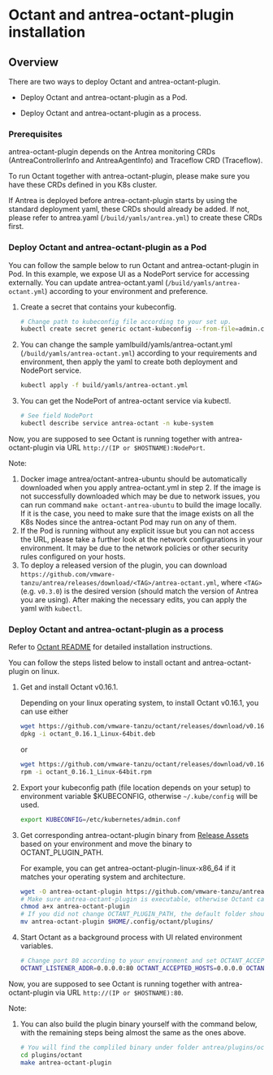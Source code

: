 # Octant and antrea-octant-plugin installation

## Overview

There are two ways to deploy Octant and antrea-octant-plugin.

* Deploy Octant and antrea-octant-plugin as a Pod.

* Deploy Octant and antrea-octant-plugin as a process.

### Prerequisites

antrea-octant-plugin depends on the Antrea monitoring CRDs (AntreaControllerInfo and AntreaAgentInfo) and Traceflow CRD (Traceflow).

To run Octant together with antrea-octant-plugin, please make sure you have these CRDs defined in you K8s cluster.

If Antrea is deployed before antrea-octant-plugin starts by using the standard deployment yaml, these
CRDs should already be added. If not, please refer to antrea.yaml (`/build/yamls/antrea.yml`) to
create these CRDs first.

### Deploy Octant and antrea-octant-plugin as a Pod

You can follow the sample below to run Octant and antrea-octant-plugin in Pod.
In this example, we expose UI as a NodePort service for accessing externally.
You can update antrea-octant.yaml (`/build/yamls/antrea-octant.yml`) according to
your environment and preference.

1. Create a secret that contains your kubeconfig.

    ```bash
    # Change path to kubeconfig file according to your set up.
    kubectl create secret generic octant-kubeconfig --from-file=admin.conf=<path to kubeconfig file> -n kube-system
    ```

2. You can change the sample yamlbuild/yamls/antrea-octant.yml (`/build/yamls/antrea-octant.yml`) according to your requirements and environment, then apply the yaml to create both deployment and NodePort service.

    ```bash
    kubectl apply -f build/yamls/antrea-octant.yml
    ```

3. You can get the NodePort of antrea-octant service via kubectl.

    ```bash
    # See field NodePort
    kubectl describe service antrea-octant -n kube-system
    ```

Now, you are supposed to see Octant is running together with
antrea-octant-plugin via URL `http://(IP or $HOSTNAME):NodePort`.

Note:

1. Docker image antrea/octant-antrea-ubuntu should be automatically downloaded
when you apply antrea-octant.yml in step 2. If the image is not successfully
downloaded which may be due to network issues, you can run command `make
octant-antrea-ubuntu` to build the image locally. If it is the case, you need
to make sure that the image exists on all the K8s Nodes since the antrea-octant
Pod may run on any of them.
2. If the Pod is running without any explicit issue but you can not access the
URL, please take a further look at the network configurations in your
environment. It may be due to the network policies or other security rules
configured on your hosts.
3. To deploy a released version of the plugin, you can download
`https://github.com/vmware-tanzu/antrea/releases/download/<TAG>/antrea-octant.yml`,
where `<TAG>` (e.g. `v0.3.0`) is the desired version (should match the version
of Antrea you are using). After making the necessary edits, you can apply the
yaml with `kubectl`.

### Deploy Octant and antrea-octant-plugin as a process

Refer to [Octant README](https://github.com/vmware-tanzu/octant/blob/master/README.md#installation) for
detailed installation instructions.

You can follow the steps listed below to install octant and antrea-octant-plugin on linux.

1. Get and install Octant v0.16.1.

    Depending on your linux operating system, to install Octant v0.16.1, you can use either

    ```bash
    wget https://github.com/vmware-tanzu/octant/releases/download/v0.16.1/octant_0.16.1_Linux-64bit.deb
    dpkg -i octant_0.16.1_Linux-64bit.deb
    ```

    or

    ```bash
    wget https://github.com/vmware-tanzu/octant/releases/download/v0.16.1/octant_0.16.1_Linux-64bit.rpm
    rpm -i octant_0.16.1_Linux-64bit.rpm
    ```

2. Export your kubeconfig path (file location depends on your setup) to environment variable $KUBECONFIG,
   otherwise `~/.kube/config` will be used.

    ```bash
    export KUBECONFIG=/etc/kubernetes/admin.conf
    ```

3. Get corresponding antrea-octant-plugin binary from [Release Assets](https://github.com/vmware-tanzu/antrea/releases)
based on your environment and move the binary to OCTANT_PLUGIN_PATH.

    For example, you can get antrea-octant-plugin-linux-x86_64 if it matches your operating system and architecture.

    ```bash
    wget -O antrea-octant-plugin https://github.com/vmware-tanzu/antrea/releases/download/<TAG>/antrea-octant-plugin-linux-x86_64
    # Make sure antrea-octant-plugin is executable, otherwise Octant cannot find it.
    chmod a+x antrea-octant-plugin
    # If you did not change OCTANT_PLUGIN_PATH, the default folder should be $HOME/.config/octant/plugins.
    mv antrea-octant-plugin $HOME/.config/octant/plugins/
    ```

4. Start Octant as a background process with UI related environment variables.

    ```bash
    # Change port 80 according to your environment and set OCTANT_ACCEPTED_HOSTS based on your requirements
    OCTANT_LISTENER_ADDR=0.0.0.0:80 OCTANT_ACCEPTED_HOSTS=0.0.0.0 OCTANT_DISABLE_OPEN_BROWSER=true nohup octant &
    ```

Now, you are supposed to see Octant is running together with
antrea-octant-plugin via URL `http://(IP or $HOSTNAME):80`.

Note:

1. You can also build the plugin binary yourself with the command below, with
the remaining steps being almost the same as the ones above.

    ```bash
    # You will find the compliled binary under folder antrea/plugins/octant/bin.
    cd plugins/octant
    make antrea-octant-plugin
    ```

